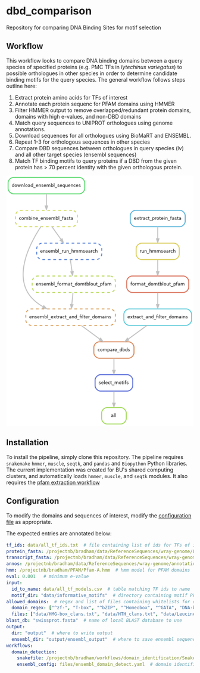 # dbd_comparison
Repository for comparing DNA Binding Sites for motif selection

## Workflow

This workflow looks to compare DNA binding domains between a query species of specified proteins (e.g. PMC TFs in _lytechinus variegatus_) to possible orthologues in other species in order to determine candidate binding motifs for the query species. The general workflow follows steps outline here:

1. Extract protein amino acids for TFs of interest
2. Annotate each protein sequenc for PFAM domains using HMMER
3. Filter HMMER output to remove overlapped/redundant protein domains, domains with high e-values, and non-DBD domains
4. Match query sequences to UNIPROT orthologues using genome annotations.
5. Download sequences for all orthologues using BioMaRT and ENSEMBL.
6. Repeat 1-3 for orthologous sequences in other species
7. Compare DBD sequences between orthologues in query species (lv) and all other target species (ensembl sequences)
8. Match TF binding motifs to query proteins if a DBD from the given protein has > 70 percent identity with the given orthologous protein.



![](dag.png)


## Installation

To install the pipeline, simply clone this repository. The pipeline requires `snakemake` `hmmer`, `muscle`, `seqtk`, and `pandas` and `Biopython` Python libraries. The current implementation was created for BU's shared computing clusters, and automatically loads `hmmer`, `muscle`, and `seqtk` modules. It also requires the [pfam extraction workflow](https://github.com/BradhamLab/extract_pfam_domains/)

## Configuration

To modify the domains and sequences of interest, modify the [configuration file](config.yaml) as appropriate.

The expected entries are annotated below:

```yaml
tf_ids: data/all_tf_ids.txt  # file containing list of ids for TFs of interest
protein_fasta: /projectnb/bradham/data/ReferenceSequences/wray-genome/L_var_proteins.fasta  # protein fasta file for query genome
transcript_fasta: /projectnb/bradham/data/ReferenceSequences/wray-genome/L_var_transcripts.fasta  #  transcript fasta file for query genome
annos: /projectnb/bradham/data/ReferenceSequences/wray-genome/annotations/master_top_hits.txt  # genome annotations
hmm: /projectnb/bradham/PFAM/Pfam-A.hmm  # hmm model for PFAM domains
eval: 0.001   # minimum e-value
input:  
  id_to_name: data/all_tf_models.csv  # table matching TF ids to name
  motif_dir: "data/informative_motifs"  # directory containing motif PWMs
allowed_domains:  # regex and list of files containing whitelists for domains of interest
  domain_regex: ["^zf-", "T-box", "^bZIP", "^Homeobox", "^GATA", "DNA-bind", "HMG-box", "Winged helix"]
  files: ["data/HMG-box_clans.txt", "data/HTH_clans.txt", "data/Leucine-zipper_clans.txt", "data/OB-fold_clans.txt", "data/Zinc-finger_clans.txt", 'data/misc_domains.txt']
blast_db: "swissprot.fasta"  # name of local BLAST database to use 
output:
  dir: "output"  # where to write output
  ensembl_dir: "output/ensembl_output"  # where to save ensembl sequences
workflows:
  domain_detection:
    snakefile: /projectnb/bradham/workflows/domain_identification/Snakefile  # location for domain identification workflow
    ensembl_config: files/ensembl_domain_detect.yaml  # domain identification workflow configuration file for ensembl sequences. See the [repository]([pfam extraction workflow](https://github.com/BradhamLab/extract_pfam_domains/) for more information.
```
